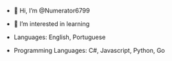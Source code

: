 - 👋 Hi, I’m @Numerator6799
- 👀 I’m interested in learning

- Languages: English, Portuguese
- Programming Languages: C#, Javascript, Python, Go
<!---
Numerator6799/Numerator6799 is a ✨ special ✨ repository because its `README.md` (this file) appears on your GitHub profile.
You can click the Preview link to take a look at your changes.
--->
